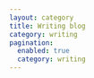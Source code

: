 ```yaml
---
layout: category
title: Writing blog
category: writing
pagination:
  enabled: true
  category: writing
---
```

